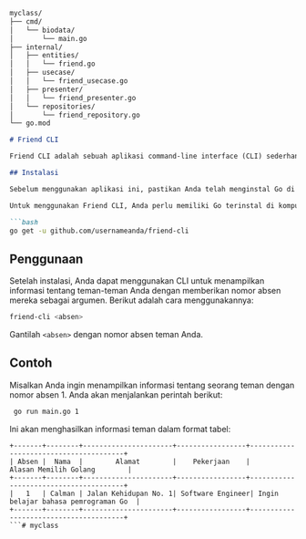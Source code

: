 ```markdown
myclass/
├── cmd/
│   └── biodata/
│       └── main.go
├── internal/
│   ├── entities/
│   │   └── friend.go
│   ├── usecase/
│   │   └── friend_usecase.go
│   ├── presenter/
│   │   └── friend_presenter.go
│   └── repositories/
│       └── friend_repository.go
└── go.mod

# Friend CLI

Friend CLI adalah sebuah aplikasi command-line interface (CLI) sederhana yang ditulis menggunakan bahasa pemrograman Go (Golang) yang memungkinkan Anda untuk menampilkan informasi tentang teman-teman Anda dalam format tabel.

## Instalasi

Sebelum menggunakan aplikasi ini, pastikan Anda telah menginstal Go di komputer Anda. Anda dapat mengunduh dan menginstal Go dari situs web resmi Go: [https://golang.org/dl/](https://golang.org/dl/)

Untuk menggunakan Friend CLI, Anda perlu memiliki Go terinstal di komputer Anda. Kemudian, Anda dapat menginstalnya menggunakan perintah berikut:

```bash
go get -u github.com/usernameanda/friend-cli
```

## Penggunaan

Setelah instalasi, Anda dapat menggunakan CLI untuk menampilkan informasi tentang teman-teman Anda dengan memberikan nomor absen mereka sebagai argumen. Berikut adalah cara menggunakannya:

```bash
friend-cli <absen>
```

Gantilah `<absen>` dengan nomor absen teman Anda.

## Contoh

Misalkan Anda ingin menampilkan informasi tentang seorang teman dengan nomor absen 1. Anda akan menjalankan perintah berikut:

```bash
 go run main.go 1
```

Ini akan menghasilkan informasi teman dalam format tabel:

```
+-------+--------+----------------------+-----------------+---------------------------------------+
| Absen |  Nama  |        Alamat        |    Pekerjaan    |          Alasan Memilih Golang        |
+-------+--------+----------------------+-----------------+---------------------------------------+
|   1   | Calman | Jalan Kehidupan No. 1| Software Engineer| Ingin belajar bahasa pemrograman Go  |
+-------+--------+----------------------+-----------------+---------------------------------------+
```# myclass
